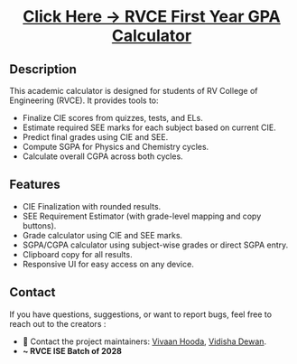 <h1 align="center">
  <a href="https://rvce-grade-calculator.vercel.app/" target="_blank"> Click Here -> RVCE First Year GPA Calculator</a>
</h1>

## Description

This academic calculator is designed for students of RV College of Engineering (RVCE). It provides tools to:
- Finalize CIE scores from quizzes, tests, and ELs.
- Estimate required SEE marks for each subject based on current CIE.
- Predict final grades using CIE and SEE.
- Compute SGPA for Physics and Chemistry cycles.
- Calculate overall CGPA across both cycles.

## Features

- CIE Finalization with rounded results.
- SEE Requirement Estimator (with grade-level mapping and copy buttons).
- Grade calculator using CIE and SEE marks.
- SGPA/CGPA calculator using subject-wise grades or direct SGPA entry.
- Clipboard copy for all results.
- Responsive UI for easy access on any device.

## Contact

If you have questions, suggestions, or want to report bugs, feel free to reach out to the creators :

-   📧 Contact the project maintainers: [Vivaan Hooda](mailto:vivaan.hooda@gmail.com), [Vidisha Dewan](mailto:vidishadewan2020@gmail.com).
- **\~ RVCE ISE Batch of 2028**
